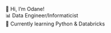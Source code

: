  👋 Hi, I’m Odane!  
 📊 Data Engineer/Informaticist   
 🧱 Currently learning Python & Databricks   

<!---
DOH-OSD0303/DOH-OSD0303 is a ✨ special ✨ repository because its `README.md` (this file) appears on your GitHub profile.
You can click the Preview link to take a look at your changes.
--->
